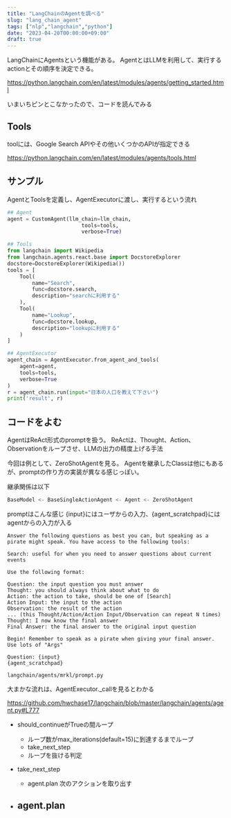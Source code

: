 ```yaml
---
title: "LangChainのAgentを調べる"
slug: "lang_chain_agent"
tags: ["nlp","langchain","python"]
date: "2023-04-20T00:00:00+09:00"
draft: true
---
```


LangChainにAgentsという機能がある。
AgentとはLLMを利用して、実行するactionとその順序を決定できる。

https://python.langchain.com/en/latest/modules/agents/getting_started.html

いまいちピンとこなかったので、コードを読んでみる


## Tools
toolには、Google Search APIやその他いくつかのAPIが指定できる

https://python.langchain.com/en/latest/modules/agents/tools.html


## サンプル
AgentとToolsを定義し、AgentExecutorに渡し、実行するという流れ


```python
## Agent
agent = CustomAgent(llm_chain=llm_chain,
                        tools=tools,
                        verbose=True)

## Tools
from langchain import Wikipedia
from langchain.agents.react.base import DocstoreExplorer
docstore=DocstoreExplorer(Wikipedia())
tools = [
    Tool(
        name="Search",
        func=docstore.search,
        description="searchに利用する"
    ),
    Tool(
        name="Lookup",
        func=docstore.lookup,
        description="lookupに利用する"
    )
]

## AgentExecutor
agent_chain = AgentExecutor.from_agent_and_tools(
    agent=agent,
    tools=tools,
    verbose=True    
)
r = agent_chain.run(input="日本の人口を教えて下さい")
print('result', r)
```


## コードをよむ
AgentはReAct形式のpromptを扱う。
ReActは、Thought、Action、Observationをループさせ、LLMの出力の精度上げる手法

今回は例として、ZeroShotAgentを見る。
Agentを継承したClassは他にもあるが、promptの作り方の実装が異なる感じっぽい。

継承関係は以下

```python
BaseModel <- BaseSingleActionAgent <- Agent <- ZeroShotAgent
```


promptはこんな感じ
{input}にはユーザからの入力、{agent_scratchpad}にはagentからの入力が入る

```
Answer the following questions as best you can, but speaking as a pirate might speak. You have access to the following tools:

Search: useful for when you need to answer questions about current events

Use the following format:

Question: the input question you must answer
Thought: you should always think about what to do
Action: the action to take, should be one of [Search]
Action Input: the input to the action
Observation: the result of the action
... (this Thought/Action/Action Input/Observation can repeat N times)
Thought: I now know the final answer
Final Answer: the final answer to the original input question

Begin! Remember to speak as a pirate when giving your final answer. Use lots of "Args"

Question: {input}
{agent_scratchpad}
```

`langchain/agents/mrkl/prompt.py`


大まかな流れは、AgentExecutor._callを見るとわかる

https://github.com/hwchase17/langchain/blob/master/langchain/agents/agent.py#L777




- should_continueがTrueの間ループ
  - ループ数がmax_iterations(default=15)に到達するまでループ
  - take_next_step  
  - ループを抜ける判定

- take_next_step
  - agent.plan
    次のアクションを取り出す

- agent.plan
  - 